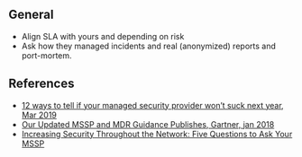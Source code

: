 

## General

- Align SLA with yours and depending on risk
- Ask how they managed incidents and real (anonymized) reports and port-mortem.

## References

* [12 ways to tell if your managed security provider won’t suck next year, Mar 2019](https://expel.io/blog/12-ways-to-tell-managed-security-provider-wont-suck-next-year/)
* [Our Updated MSSP and MDR Guidance Publishes, Gartner, jan 2018](https://blogs.gartner.com/anton-chuvakin/2018/01/30/our-updated-mssp-and-mdr-guidance-publishes/)
* [Increasing Security Throughout the Network: Five Questions to Ask Your MSSP](https://www.arbornetworks.com/images/documents/Arbor%20Insights/AI_5Questions_EN2013.pdf)
